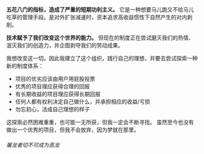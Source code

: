 **五花八门的指标，造成了严重的短期功利主义。** 它是一种想要马儿跑又不给马儿吃草的管理手段。是对外扩张减速时，资本追求高收益惯性下自然产生的对内剥削。

**技术赋予了我们改变这个世界的能力。** 但现在的制度正在尝试磨灭我们的热情、泯灭我们的创造力，并企图剥夺我们的劳动成果。

我想改变这一切。因此我建立了这个组织，践行自己的理想，并要去尝试探索一种新的制度体系：

* 项目的优劣应该由用户用屁股投票
* 优秀的项目理应获得合理的回报
* 有长期收益的项目理应获得长期回报
* 任何人都有权利决定自己做什么，并承担相应的收益/亏损
* 勿忘初心，活成自己理想的样子

这探索必然困难重重，也可能一无所获，但我一定会不断寻找。
虽然至今也没有做出一个优秀的项目，但我不会放弃，因为梦就在那里。

###### 屠龙者切不可成为恶龙
